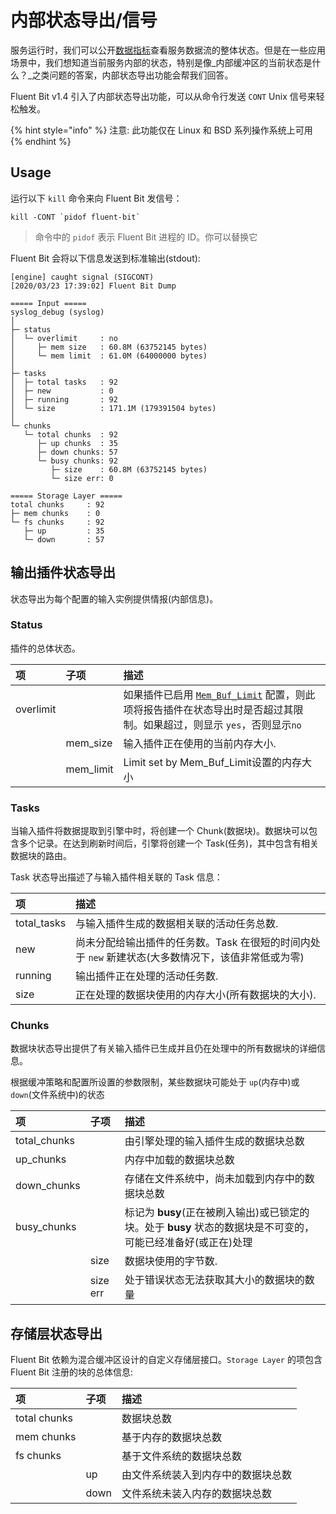 # 内部状态导出/信号

服务运行时，我们可以公开[数据指标](monitoring.md)查看服务数据流的整体状态。但是在一些应用场景中，我们想知道当前服务内部的状态，特别是像_内部缓冲区的当前状态是什么？_之类问题的答案，内部状态导出功能会帮我们回答。

Fluent Bit v1.4 引入了内部状态导出功能，可以从命令行发送 `CONT` Unix 信号来轻松触发。

{% hint style="info" %}
注意: 此功能仅在 Linux 和 BSD 系列操作系统上可用
{% endhint %}

## Usage

运行以下 `kill` 命令来向 Fluent Bit 发信号：

```text
kill -CONT `pidof fluent-bit`
```

> 命令中的 `pidof` 表示 Fluent Bit 进程的 ID。你可以替换它

Fluent Bit 会将以下信息发送到标准输出\(stdout\):

```text
[engine] caught signal (SIGCONT)
[2020/03/23 17:39:02] Fluent Bit Dump

===== Input =====
syslog_debug (syslog)
│
├─ status
│  └─ overlimit     : no
│     ├─ mem size   : 60.8M (63752145 bytes)
│     └─ mem limit  : 61.0M (64000000 bytes)
│
├─ tasks
│  ├─ total tasks   : 92
│  ├─ new           : 0
│  ├─ running       : 92
│  └─ size          : 171.1M (179391504 bytes)
│
└─ chunks
   └─ total chunks  : 92
      ├─ up chunks  : 35
      ├─ down chunks: 57
      └─ busy chunks: 92
         ├─ size    : 60.8M (63752145 bytes)
         └─ size err: 0

===== Storage Layer =====
total chunks     : 92
├─ mem chunks    : 0
└─ fs chunks     : 92
   ├─ up         : 35
   └─ down       : 57
```

## 输出插件状态导出 <a id="input-plugins-dump"></a>

状态导出为每个配置的输入实例提供情报\(内部信息\)。

### Status

插件的总体状态。

| 项 | 子项 | 描述 |
| :--- | :--- | :--- |
| overlimit |  | 如果插件已启用 [`Mem_Buf_Limit`](backpressure.md#mem_buf_limit) 配置，则此项将报告插件在状态导出时是否超过其限制。如果超过，则显示 `yes`，否则显示`no` |
|  | mem\_size | 输入插件正在使用的当前内存大小. |
|  | mem\_limit | Limit set by Mem\_Buf\_Limit设置的内存大小 |

### Tasks

当输入插件将数据提取到引擎中时，将创建一个 Chunk\(数据块\)。数据块可以包含多个记录。在达到刷新时间后，引擎将创建一个 Task\(任务\)，其中包含有相关数据块的路由。

Task 状态导出描述了与输入插件相关联的 Task 信息：

| 项 | 描述 |
| :--- | :--- |
| total\_tasks | 与输入插件生成的数据相关联的活动任务总数. |
| new | 尚未分配给输出插件的任务数。Task 在很短的时间内处于 `new` 新建状态\(大多数情况下，该值非常低或为零\) |
| running | 输出插件正在处理的活动任务数. |
| size | 正在处理的数据块使用的内存大小\(所有数据块的大小\). |

### Chunks

数据块状态导出提供了有关输入插件已生成并且仍在处理中的所有数据块的详细信息。

根据缓冲策略和配置所设置的参数限制，某些数据块可能处于 `up`\(内存中\)或 `down`\(文件系统中\)的状态

| 项 | 子项 | 描述 |
| :--- | :--- | :--- |
| total\_chunks |  | 由引擎处理的输入插件生成的数据块总数 |
| up\_chunks |  | 内存中加载的数据块总数 |
| down\_chunks |  | 存储在文件系统中，尚未加载到内存中的数据块总数 |
| busy\_chunks |  | 标记为 **busy**\(正在被刷入输出\)或已锁定的块。处于 **busy** 状态的数据块是不可变的，可能已经准备好\(或正在\)处理 |
|  | size | 数据块使用的字节数. |
|  | size err | 处于错误状态无法获取其大小的数据块的数量 |

## 存储层状态导出 <a id="storage-layer-dump"></a>

Fluent Bit 依赖为混合缓冲区设计的自定义存储层接口。`Storage Layer` 的项包含 Fluent Bit 注册的块的总体信息:

| 项 | 子项 | 描述 |
| :--- | :--- | :--- |
| total chunks |  | 数据块总数 |
| mem chunks |  | 基于内存的数据块总数 |
| fs chunks |  | 基于文件系统的数据块总数 |
|  | up | 由文件系统装入到内存中的数据块总数 |
|  | down | 文件系统未装入内存的数据块总数 |

